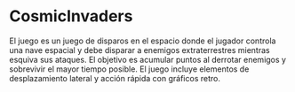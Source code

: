 # CosmicInvaders
El juego es un juego de disparos en el espacio donde el jugador controla una nave espacial y debe disparar a enemigos extraterrestres mientras esquiva sus ataques. El objetivo es acumular puntos al derrotar enemigos y sobrevivir el mayor tiempo posible. El juego incluye elementos de desplazamiento lateral y acción rápida con gráficos retro.
